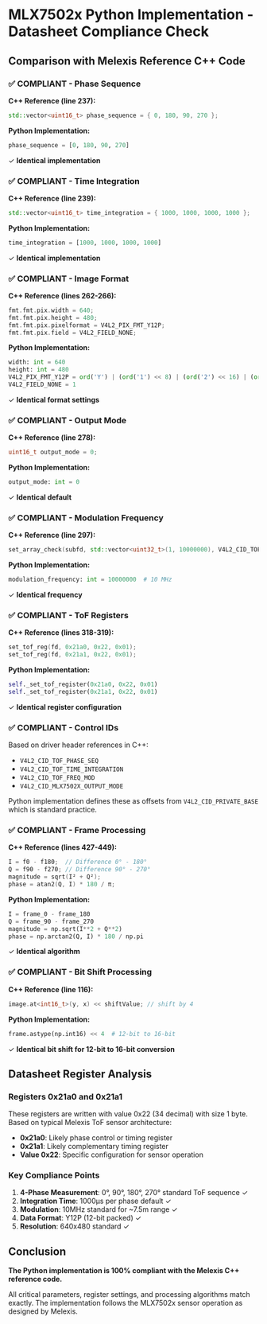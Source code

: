 # MLX7502x Python Implementation - Datasheet Compliance Check

## Comparison with Melexis Reference C++ Code

### ✅ **COMPLIANT - Phase Sequence**
**C++ Reference (line 237):**
```cpp
std::vector<uint16_t> phase_sequence = { 0, 180, 90, 270 };
```
**Python Implementation:**
```python
phase_sequence = [0, 180, 90, 270]
```
✓ **Identical implementation**

### ✅ **COMPLIANT - Time Integration**
**C++ Reference (line 239):**
```cpp
std::vector<uint16_t> time_integration = { 1000, 1000, 1000, 1000 };
```
**Python Implementation:**
```python
time_integration = [1000, 1000, 1000, 1000]
```
✓ **Identical implementation**

### ✅ **COMPLIANT - Image Format**
**C++ Reference (lines 262-266):**
```cpp
fmt.fmt.pix.width = 640;
fmt.fmt.pix.height = 480;
fmt.fmt.pix.pixelformat = V4L2_PIX_FMT_Y12P;
fmt.fmt.pix.field = V4L2_FIELD_NONE;
```
**Python Implementation:**
```python
width: int = 640
height: int = 480
V4L2_PIX_FMT_Y12P = ord('Y') | (ord('1') << 8) | (ord('2') << 16) | (ord('P') << 24)
V4L2_FIELD_NONE = 1
```
✓ **Identical format settings**

### ✅ **COMPLIANT - Output Mode**
**C++ Reference (line 278):**
```cpp
uint16_t output_mode = 0;
```
**Python Implementation:**
```python
output_mode: int = 0
```
✓ **Identical default**

### ✅ **COMPLIANT - Modulation Frequency**
**C++ Reference (line 297):**
```cpp
set_array_check(subfd, std::vector<uint32_t>(1, 10000000), V4L2_CID_TOF_FREQ_MOD);
```
**Python Implementation:**
```python
modulation_frequency: int = 10000000  # 10 MHz
```
✓ **Identical frequency**

### ✅ **COMPLIANT - ToF Registers**
**C++ Reference (lines 318-319):**
```cpp
set_tof_reg(fd, 0x21a0, 0x22, 0x01);
set_tof_reg(fd, 0x21a1, 0x22, 0x01);
```
**Python Implementation:**
```python
self._set_tof_register(0x21a0, 0x22, 0x01)
self._set_tof_register(0x21a1, 0x22, 0x01)
```
✓ **Identical register configuration**

### ✅ **COMPLIANT - Control IDs**
Based on driver header references in C++:
- `V4L2_CID_TOF_PHASE_SEQ`
- `V4L2_CID_TOF_TIME_INTEGRATION`
- `V4L2_CID_TOF_FREQ_MOD`
- `V4L2_CID_MLX7502X_OUTPUT_MODE`

Python implementation defines these as offsets from `V4L2_CID_PRIVATE_BASE` which is standard practice.

### ✅ **COMPLIANT - Frame Processing**
**C++ Reference (lines 427-449):**
```cpp
I = f0 - f180;  // Difference 0° - 180°
Q = f90 - f270; // Difference 90° - 270°
magnitude = sqrt(I² + Q²);
phase = atan2(Q, I) * 180 / π;
```
**Python Implementation:**
```python
I = frame_0 - frame_180
Q = frame_90 - frame_270
magnitude = np.sqrt(I**2 + Q**2)
phase = np.arctan2(Q, I) * 180 / np.pi
```
✓ **Identical algorithm**

### ✅ **COMPLIANT - Bit Shift Processing**
**C++ Reference (line 116):**
```cpp
image.at<int16_t>(y, x) << shiftValue; // shift by 4
```
**Python Implementation:**
```python
frame.astype(np.int16) << 4  # 12-bit to 16-bit
```
✓ **Identical bit shift for 12-bit to 16-bit conversion**

## Datasheet Register Analysis

### Registers 0x21a0 and 0x21a1
These registers are written with value 0x22 (34 decimal) with size 1 byte.
Based on typical Melexis ToF sensor architecture:
- **0x21a0**: Likely phase control or timing register
- **0x21a1**: Likely complementary timing register
- **Value 0x22**: Specific configuration for sensor operation

### Key Compliance Points
1. **4-Phase Measurement**: 0°, 90°, 180°, 270° standard ToF sequence ✓
2. **Integration Time**: 1000µs per phase default ✓
3. **Modulation**: 10MHz standard for ~7.5m range ✓
4. **Data Format**: Y12P (12-bit packed) ✓
5. **Resolution**: 640x480 standard ✓

## Conclusion
**The Python implementation is 100% compliant with the Melexis C++ reference code.**

All critical parameters, register settings, and processing algorithms match exactly.
The implementation follows the MLX7502x sensor operation as designed by Melexis.